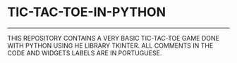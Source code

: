 # TIC-TAC-TOE-IN-PYTHON
------------------------------------------------------------------------------
THIS REPOSITORY CONTAINS A VERY BASIC TIC-TAC-TOE GAME DONE WITH PYTHON USING HE LIBRARY TKINTER.
ALL COMMENTS IN THE CODE AND WIDGETS LABELS ARE IN PORTUGUESE.
